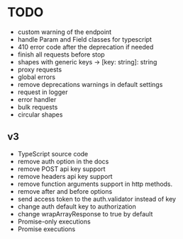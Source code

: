 # TODO
- custom warning of the endpoint
- handle Param and Field classes for typescript
- 410 error code after the deprecation if needed
- finish all requests before stop
- shapes with generic keys -> [key: string]: string
- proxy requests
- global errors
- remove deprecations warnings in default settings
- request in logger
- error handler
- bulk requests
- circular shapes
## v3
- TypeScript source code
- remove auth option in the docs
- remove POST api key support
- remove headers api key support
- remove function arguments support in http methods.
- remove after and before options
- send access token to the auth.validator instead of key
- change auth default key to authorization
- change wrapArrayResponse to true by default
- Promise-only executions
- Promise<void> executions